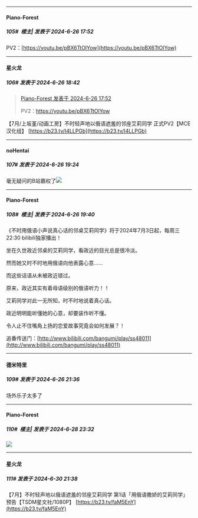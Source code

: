 ﻿
*****

####  Piano-Forest  
##### 105#         楼主| 发表于 2024-6-26 17:52

PV2：[https://youtu.be/pBX6TtOlYow](https://youtu.be/pBX6TtOlYow)


*****

####  星火龙  
##### 106#       发表于 2024-6-26 18:42

<blockquote><a href="httphttps://bbs.saraba1st.com/2b/forum.php?mod=redirect&amp;goto=findpost&amp;pid=65389878&amp;ptid=2124528" target="_blank">Piano-Forest 发表于 2024-6-26 17:52</a>

PV2：https://youtu.be/pBX6TtOlYow</blockquote>
【7月/上坂堇/动画工房】不时轻声地以俄语遮羞的邻座艾莉同学 正式PV2【MCE汉化组】
[https://b23.tv/I4LLPGb](https://b23.tv/I4LLPGb)


*****

####  noHentai  
##### 107#       发表于 2024-6-26 19:24

毫无疑问的B站霸权了<img src="https://static.saraba1st.com/image/smiley/face2017/037.png" referrerpolicy="no-referrer">


*****

####  Piano-Forest  
##### 108#         楼主| 发表于 2024-6-26 19:40

《不时用俄语小声说真心话的邻桌艾莉同学》将于2024年7月3日起，每周三22:30 bilibili独家播出！

坐在久世政近邻桌的艾莉同学，看政近的目光总是很冷淡。

然而她又时不时地用俄语向他表露心意……

而这些话语从未被政近错过。

原来，政近其实有着母语级别的俄语听力！！

艾莉同学对此一无所知，时不时地说着真心话。

政近明明能听懂她的心意，却要装作听不懂。

令人止不住嘴角上扬的恋爱故事究竟会如何发展？！

追番传送门：[http://www.bilibili.com/bangumi/play/ss48011](http://www.bilibili.com/bangumi/play/ss48011)


*****

####  德米特里  
##### 109#       发表于 2024-6-26 21:36

场外乐子太多了


*****

####  Piano-Forest  
##### 110#         楼主| 发表于 2024-6-28 23:32

<img src="https://p.sda1.dev/18/c2302c45a27000df26d27fdc2ca1f5a4/yande.re 1180285 tagme tokidoki_bosotto_roshia-go_de_dereru_tonari_no_arya-san.jpg" referrerpolicy="no-referrer">


*****

####  星火龙  
##### 111#       发表于 2024-6-30 21:38

【7月】不时轻声地以俄语遮羞的邻座艾莉同学 第1话「用俄语撒娇的艾莉同学」预告【TSDM星文社/1080P】
[https://b23.tv/faM5EnY](https://b23.tv/faM5EnY)

